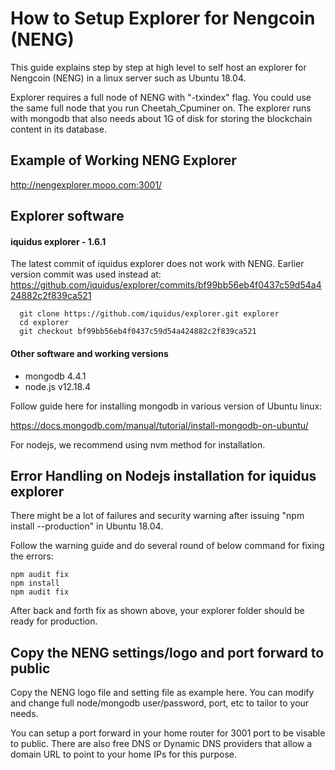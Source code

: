 # How to Setup Explorer for Nengcoin (NENG) 

This guide explains step by step at high level to self host an explorer for Nengcoin (NENG) in a linux server such as Ubuntu 18.04.

Explorer requires a full node of NENG with "-txindex" flag.  You could use the same full node that you run Cheetah_Cpuminer on.
The explorer runs with mongodb that also needs about 1G of disk for storing the blockchain content in its database. 

## Example of Working NENG Explorer

http://nengexplorer.mooo.com:3001/

## Explorer software

#### iquidus explorer - 1.6.1

The latest commit of iquidus explorer does not work with NENG.  Earlier version commit was used instead at:
https://github.com/iquidus/explorer/commits/bf99bb56eb4f0437c59d54a424882c2f839ca521


```
  git clone https://github.com/iquidus/explorer.git explorer
  cd explorer
  git checkout bf99bb56eb4f0437c59d54a424882c2f839ca521

```

#### Other software and working versions

* mongodb 4.4.1
* node.js v12.18.4

Follow guide here for installing mongodb in various version of Ubuntu linux:

https://docs.mongodb.com/manual/tutorial/install-mongodb-on-ubuntu/

For nodejs, we recommend using nvm method for installation. 

## Error Handling on Nodejs installation for iquidus explorer

There might be a lot of failures and security warning after issuing "npm install --production" in Ubuntu 18.04. 

Follow the warning guide and do several round of below command for fixing the errors:
```
npm audit fix
npm install
npm audit fix
```

After back and forth fix as shown above, your explorer folder should be ready for production. 

## Copy the NENG settings/logo and port forward to public

Copy the NENG logo file and setting file as example here. You can modify and change full node/mongodb user/password, port, etc to tailor to your needs. 

You can setup a port forward in your home router for 3001 port to be visable to public. There are also free DNS or Dynamic DNS providers 
that allow a domain URL to point to your home IPs for this purpose. 
